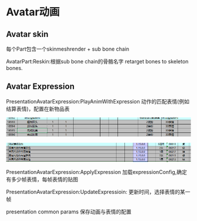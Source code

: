 # Avatar动画

## Avatar skin

每个Part包含一个skinmeshrender + sub bone chain

AvatarPart:Reskin:根据sub bone chain的骨骼名字 retarget bones to skeleton bones.

## Avatar Expression

PresentationAvatarExpression:PlayAnimWithExpression 动作的匹配表情\(例如结算表情\)，配置在新物品表

![](../../../.gitbook/assets/image%20%28234%29.png)

![](../../../.gitbook/assets/image%20%28235%29.png)

PresentationAvatarExpression:ApplyExpression 加载expressionConfig,确定有多少帧表情，每帧表情的贴图

PresentationAvatarExpression:UpdateExpressioin: 更新时间，选择表情的某一帧

presentation common params 保存动画与表情的配置

